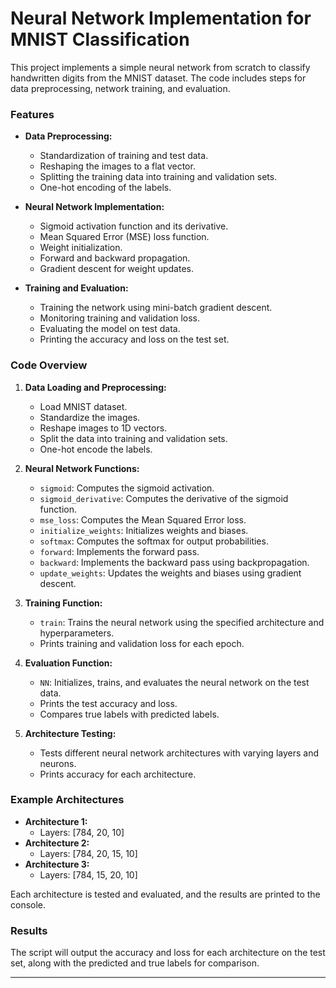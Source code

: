 
# Neural Network Implementation for MNIST Classification



This project implements a simple neural network from scratch to classify handwritten digits from the MNIST dataset. The code includes steps for data preprocessing, network training, and evaluation.

### Features

- **Data Preprocessing:**
  - Standardization of training and test data.
  - Reshaping the images to a flat vector.
  - Splitting the training data into training and validation sets.
  - One-hot encoding of the labels.

- **Neural Network Implementation:**
  - Sigmoid activation function and its derivative.
  - Mean Squared Error (MSE) loss function.
  - Weight initialization.
  - Forward and backward propagation.
  - Gradient descent for weight updates.

- **Training and Evaluation:**
  - Training the network using mini-batch gradient descent.
  - Monitoring training and validation loss.
  - Evaluating the model on test data.
  - Printing the accuracy and loss on the test set.

### Code Overview

1. **Data Loading and Preprocessing:**
    - Load MNIST dataset.
    - Standardize the images.
    - Reshape images to 1D vectors.
    - Split the data into training and validation sets.
    - One-hot encode the labels.

2. **Neural Network Functions:**
    - `sigmoid`: Computes the sigmoid activation.
    - `sigmoid_derivative`: Computes the derivative of the sigmoid function.
    - `mse_loss`: Computes the Mean Squared Error loss.
    - `initialize_weights`: Initializes weights and biases.
    - `softmax`: Computes the softmax for output probabilities.
    - `forward`: Implements the forward pass.
    - `backward`: Implements the backward pass using backpropagation.
    - `update_weights`: Updates the weights and biases using gradient descent.

3. **Training Function:**
    - `train`: Trains the neural network using the specified architecture and hyperparameters.
    - Prints training and validation loss for each epoch.

4. **Evaluation Function:**
    - `NN`: Initializes, trains, and evaluates the neural network on the test data.
    - Prints the test accuracy and loss.
    - Compares true labels with predicted labels.

5. **Architecture Testing:**
    - Tests different neural network architectures with varying layers and neurons.
    - Prints accuracy for each architecture.



### Example Architectures

- **Architecture 1:**
  - Layers: [784, 20, 10]
- **Architecture 2:**
  - Layers: [784, 20, 15, 10]
- **Architecture 3:**
  - Layers: [784, 15, 20, 10]

Each architecture is tested and evaluated, and the results are printed to the console.

### Results

The script will output the accuracy and loss for each architecture on the test set, along with the predicted and true labels for comparison.

---


